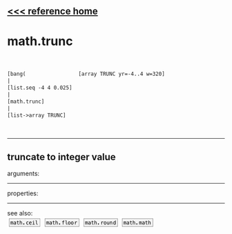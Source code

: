 [<<< reference home](ceammc_lib.md)
---

# math.trunc

```


[bang(                 [array TRUNC yr=-4..4 w=320]
|
[list.seq -4 4 0.025]
|
[math.trunc]
|
[list->array TRUNC]

            
```
---
truncate to integer value
---
arguments:


---
properties:


---
see also:<br>
[![math.ceil](img/object_math.ceil.png)](math.ceil.md)
[![math.floor](img/object_math.floor.png)](math.floor.md)
[![math.round](img/object_math.round.png)](math.round.md)
[![math.math](img/object_math.math.png)](math.math.md)
